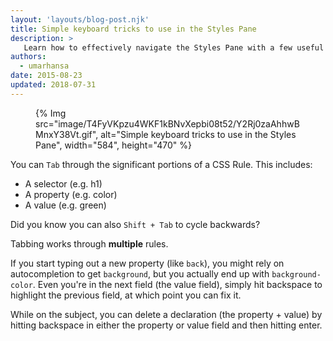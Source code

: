```yaml
---
layout: 'layouts/blog-post.njk'
title: Simple keyboard tricks to use in the Styles Pane
description: >
   Learn how to effectively navigate the Styles Pane with a few useful keyboard tricks.
authors:
  - umarhansa
date: 2015-08-23
updated: 2018-07-31
---
```


<figure>
{% Img src="image/T4FyVKpzu4WKF1kBNvXepbi08t52/Y2Rj0zaAhhwBMnxY38Vt.gif", alt="Simple keyboard tricks to use in the Styles Pane", width="584", height="470" %}
</figure>

You can `Tab` through the significant portions of a CSS Rule. This includes:


- A selector (e.g. h1)
- A property (e.g. color)
- A value (e.g. green)

Did you know you can also `Shift + Tab` to cycle backwards?

Tabbing works through __multiple__ rules.

If you start typing out a new property (like `back`), you might rely on autocompletion to get `background`, but you actually end up with `background-color`. Even you're in the next field (the value field), simply hit backspace to highlight the previous field, at which point you can fix it.

While on the subject, you can delete a declaration (the property + value) by hitting backspace in either the property or value field and then hitting enter.


